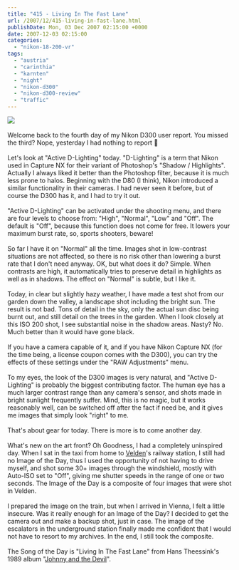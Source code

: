 ```yaml
---
title: "415 - Living In The Fast Lane"
url: /2007/12/415-living-in-fast-lane.html
publishDate: Mon, 03 Dec 2007 02:15:00 +0000
date: 2007-12-03 02:15:00
categories: 
  - "nikon-18-200-vr"
tags: 
  - "austria"
  - "carinthia"
  - "karnten"
  - "night"
  - "nikon-d300"
  - "nikon-d300-review"
  - "traffic"
---
```

<a href="https://d25zfm9zpd7gm5.cloudfront.net/1200x1200/2007/20071202_195226_ps.jpg" target="_blank"><img src="https://d25zfm9zpd7gm5.cloudfront.net/0600x0600/2007/20071202_195226_ps.jpg"/></a><br/><br/>Welcome back to the fourth day of my Nikon D300 user report. You missed the third? Nope, yesterday I had nothing to report 🙂<br/><br/>Let's look at "Active D-Lighting" today. "D-Lighting" is a term that Nikon used in Capture NX for their variant of Photoshop's "Shadow / Highlights". Actually I always liked it better than the Photoshop filter, because it is much less prone to halos. Beginning with the D80 (I think), Nikon introduced a similar functionality in their cameras. I had never seen it before, but of course the D300 has it, and I had to try it out.<br/><br/>"Active D-Lighting" can be activated under the shooting menu, and there are four levels to choose from: "High", "Normal", "Low" and "Off". The default is "Off", because this function does not come for free. It lowers your maximum burst rate, so, sports shooters, beware!<br/><br/>So far I have it on "Normal" all the time. Images shot in low-contrast situations are not affected, so there is no risk other than lowering a burst rate that I don't need anyway. OK, but what does it do? Simple. When contrasts are high, it automatically tries to preserve detail in highlights as well as in shadows. The effect on "Normal" is subtle, but I like it. <br/><br/>Today, in clear but slightly hazy weather, I have made a test shot from our garden down the valley, a landscape shot including the bright sun. The result is not bad. Tons of detail in the sky, only the actual sun disc being burnt out, and still detail on the trees in the garden. When I look closely at this ISO 200 shot, I see substantial noise in the shadow areas. Nasty? No. Much better than it would have gone black.<br/><br/>If you have a camera capable of it, and if you have Nikon Capture NX (for the time being, a license coupon comes with the D300), you can try the effects of these settings under the "RAW Adjustments" menu.<br/><br/>To my eyes, the look of the D300 images is very natural, and "Active D-Lighting" is probably the biggest contributing factor. The human eye has a much larger contrast range than any camera's sensor, and shots made in bright sunlight frequently suffer. Mind, this is no magic, but it works reasonably well, can be switched off after the fact if need be, and it gives me images that simply look "right" to me.<br/><br/>That's about gear for today. There is more is to come another day.<br/><br/>What's new on the art front? Oh Goodness, I had a completely uninspired day. When I sat in the taxi from home to <a href="http://maps.google.com/maps?f=q&hl=en&geocode=&time=&date=&ttype=&q=velden+am+w%C3%B6rther+See,+Austria&sll=48.209206,16.372778&sspn=0.366528,0.902252&ie=UTF8&z=12&om=1" target="_blank">Velden</a>'s railway station, I still had no Image of the Day, thus I used the opportunity of not having to drive myself, and shot some 30+ images through the windshield, mostly with Auto-ISO set to "Off", giving me shutter speeds in the range of one or two seconds. The Image of the Day is a composite of four images that were shot in Velden.<br/><br/><a href="https://d25zfm9zpd7gm5.cloudfront.net/1200x1200/2007/20071203_002458_ps.jpg" target="_blank"><img alt="" border="0" src="https://d25zfm9zpd7gm5.cloudfront.net/0150x0150/2007/20071203_002458_ps.jpg" style="margin: 0pt 0px 0pt 10px; float: right;"/></a> I prepared the image on the train, but when I arrived in Vienna, I felt a little insecure. Was it really enough for an Image of the Day? I decided to get the camera out and make a backup shot, just in case. The image of the escalators in the underground station finally made me confident that I would not have to resort to my archives. In the end, I still took the composite.<br/><br/>The Song of the Day is "Living In The Fast Lane" from Hans Theessink's 1989 album "<a href="http://www.amazon.com/Johnny-Devil-Hans-Theessink/dp/B000000MQB" target="_blank">Johnny and the Devil</a>".
